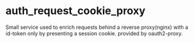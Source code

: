# auth_request_cookie_proxy
Small service used to enrich requests behind a reverse proxy(nginx) with a id-token only by presenting a session cookie. provided by oauth2-proxy.
